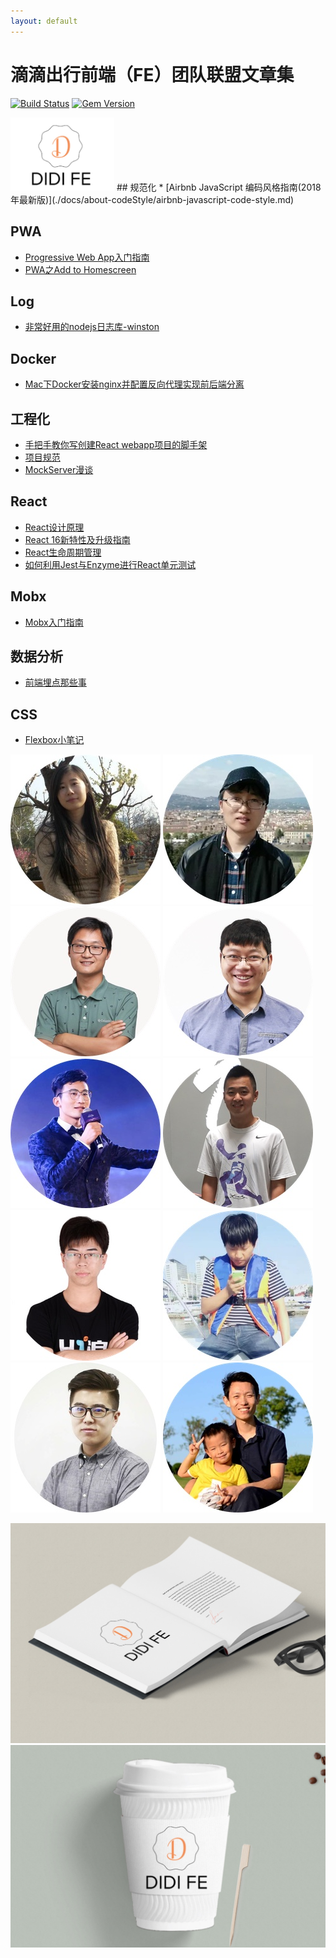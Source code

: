```yaml
---
layout: default
---
```


# 滴滴出行前端（FE）团队联盟文章集

[![Build Status](https://travis-ci.org/pages-themes/cayman.svg?branch=master)](https://travis-ci.org/pages-themes/cayman) [![Gem Version](https://badge.fury.io/rb/jekyll-theme-cayman.svg)](https://badge.fury.io/rb/jekyll-theme-cayman)


<img src="./images/logos/fe-logo.jpeg" width="166px">
## 规范化
* [Airbnb JavaScript 编码风格指南(2018年最新版)](./docs/about-codeStyle/airbnb-javascript-code-style.md)

## PWA
* [Progressive Web App入门指南](./docs/about-pwa/a-beginners-guide-to-progressive-web-apps.md)
* [PWA之Add to Homescreen](./docs/about-pwa/add-homescreen.md)

## Log
* [非常好用的nodejs日志库-winston](./docs/about-log/winston.md)

## Docker
* [Mac下Docker安装nginx并配置反向代理实现前后端分离](./docs/docker/nginx.md)

## 工程化
* [手把手教你写创建React webapp项目的脚手架](./docs/about-project/generator-react-webapp-by-yoman.md)
* [项目规范](https://github.com/GalaxyTeam/project-guidelines)
* [MockServer漫谈](./docs/about-project/mock-server.md)

## React
* [React设计原理](./docs/about-react/react-design-principles.md)
* [React 16新特性及升级指南](./docs/about-react/react16-features.md)
* [React生命周期管理](./docs/about-react/react-lifecycle.md)
* [如何利用Jest与Enzyme进行React单元测试](./docs/about-react/react-unittest-with-jest-and-enzyme.md)

## Mobx
* [Mobx入门指南](./docs/about-mobx/mobx-guide.md)

## 数据分析
* [前端埋点那些事](./docs/about-data/tracking-data.md)

## CSS
* [Flexbox小笔记](./docs/about-css/flexbox.md)

![](./images/huangyang.jpeg)
![](./images/yangyongle.jpeg)
![](./images/weihuanxin.jpeg)
![](./images/maqunjin.jpeg)
![](./images/fanke.jpeg)
![](./images/zhouhao.jpeg)
![](./images/zhouyong.jpeg)
![](./images/dingquan.jpeg)
![](./images/changchaofan.png)
![](./images/qiaohongmin.jpeg)

![DIDI FE logo](./images/logos/fe-mean1.jpeg)
![DIDI FE logo](./images/logos/fe-mean2.jpeg)